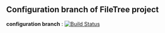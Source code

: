 ## Configuration branch of FileTree project

**configuration branch** : [![Build Status](https://secure.travis-ci.org/dalehenrich/filetree.png?branch=configuration)](http://travis-ci.org/dalehenrich/filetree) 


